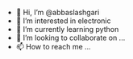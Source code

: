- 👋 Hi, I’m @abbaslashgari
- 👀 I’m interested in electronic
- 🌱 I’m currently learning python
- 💞️ I’m looking to collaborate on ...
- 📫 How to reach me ...

<!---
abbaslashgari/abbaslashgari is a ✨ special ✨ repository because its `README.md` (this file) appears on your GitHub profile.
You can click the Preview link to take a look at your changes.
--->

